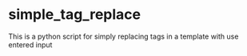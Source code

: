 # simple_tag_replace
This is a python script for simply replacing tags in a template with use entered input
